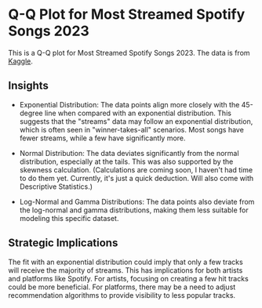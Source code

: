# Q-Q Plot for Most Streamed Spotify Songs 2023

This is a Q-Q plot for Most Streamed Spotify Songs 2023. The data is from [Kaggle](https://www.kaggle.com/datasets/nelgiriyewithana/top-spotify-songs-2023). 

## Insights

- Exponential Distribution: The data points align more closely with the 45-degree line when compared with an exponential distribution. This suggests that the "streams" data may follow an exponential distribution, which is often seen in "winner-takes-all" scenarios. Most songs have fewer streams, while a few have significantly more.

- Normal Distribution: The data deviates significantly from the normal distribution, especially at the tails. This was also supported by the skewness calculation. (Calculations are coming soon, I haven't had time to do them yet. Currently, it's just a quick deduction. Will also come with Descriptive Statistics.)

- Log-Normal and Gamma Distributions: The data points also deviate from the log-normal and gamma distributions, making them less suitable for modeling this specific dataset.

## Strategic Implications

The fit with an exponential distribution could imply that only a few tracks will receive the majority of streams. This has implications for both artists and platforms like Spotify. For artists, focusing on creating a few hit tracks could be more beneficial. For platforms, there may be a need to adjust recommendation algorithms to provide visibility to less popular tracks.
